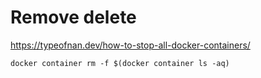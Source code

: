 # Remove delete
https://typeofnan.dev/how-to-stop-all-docker-containers/

```
docker container rm -f $(docker container ls -aq)
```
